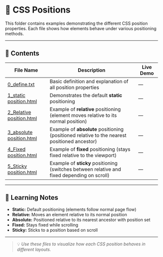 # 🎯 CSS Positions

This folder contains examples demonstrating the different CSS position properties. Each file shows how elements behave under various positioning methods.

---

## 📘 Contents

| File Name | Description | Live Demo |
|------------|--------------|------------|
| [0_define.txt](0_define.txt) | Basic definition and explanation of all position properties | — |
| [1_static position.html](1_static%20position.html) | Demonstrates the default **static** positioning | — |
| [2_Relative position.html](2_Relative%20position.html) | Example of **relative** positioning (element moves relative to its normal position) | — |
| [3_absolute position.html](3_absolute%20position.html) | Example of **absolute** positioning (positioned relative to the nearest positioned ancestor) | — |
| [4_Fixed position.html](4_Fixed%20position.html) | Example of **fixed** positioning (stays fixed relative to the viewport) | — |
| [5_Sticky position.html](5_Sticky%20position.html) | Example of **sticky** positioning (switches between relative and fixed depending on scroll) | — |

---

## 🧠 Learning Notes
- **Static:** Default positioning (elements follow normal page flow)  
- **Relative:** Moves an element relative to its normal position  
- **Absolute:** Positioned relative to its nearest ancestor with position set  
- **Fixed:** Stays fixed while scrolling  
- **Sticky:** Sticks to a position based on scroll  

---

> 💡 *Use these files to visualize how each CSS position behaves in different layouts.*


